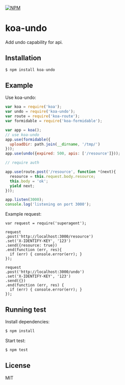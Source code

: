[![NPM](https://nodei.co/npm/koa-undo.png?downloads=true&downloadRank=true&stars=true)](https://nodei.co/npm/koa-undo/)

# koa-undo

  Add undo capability for api.

## Installation

```js
$ npm install koa-undo
```

## Example

  Use koa-undo:

```js
var koa = require('koa');
var undo = require('koa-undo');
var route = require('koa-route');
var formidable = require('koa-formidable');

var app = koa();
// use koa-undo
app.use(formidable({
  uploadDir: path.join(__dirname, '/tmp/')
}));
app.use(undo({expired: 500, apis: ['/resource']}));

// require auth

app.use(route.post('/resource', function *(next){
  resource = this.request.body.resource;
  this.body = 'ok';
  yield next;
}));

app.listen(3000);
console.log('listening on port 3000');
```

  Example request:

```
var request = require('superagent');

request
.post('http://localhost:3000/resource')
.set('X-IDENTIFY-KEY', '123')
.send({resource: true})
.end(function (err, res){
  if (err) { console.error(err); }
});

request
.post('http://localhost:3000/undo')
.set('X-IDENTIFY-KEY', '123')
.send({})
.end(function (err, res) {
  if (err) { console.error(err); }
});

```

## Running test

Install dependencies:

```js
$ npm install
```

Start test:

```js
$ npm test
```

## License

  MIT
